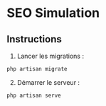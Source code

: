 # SEO Simulation

## Instructions

1. Lancer les migrations :

```bash
php artisan migrate
```

2. Démarrer le serveur :

```bash
php artisan serve
```
